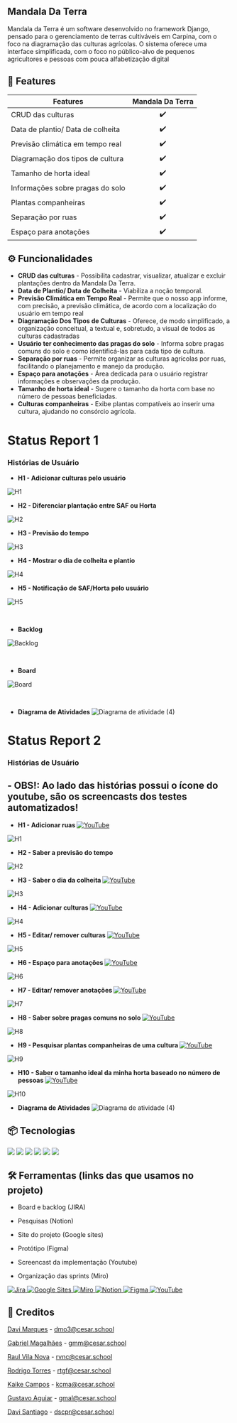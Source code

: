 ##  Mandala Da Terra

Mandala da Terra é um software desenvolvido no framework Django, pensado para o gerenciamento de terras cultiváveis em Carpina, com o foco na diagramação das 
culturas agrícolas. O sistema oferece uma  interface simplificada, com o foco no público-alvo de pequenos agricultores e pessoas com pouca alfabetização digital

## 🎯 Features

| Features             | Mandala Da Terra |
| -------------------- | :-------: |
|     CRUD das culturas                   |    ✔️     |
|     Data de plantio/ Data de colheita   |    ✔️     |
|     Previsão climática em tempo real    |    ✔️     |
|     Diagramação dos tipos de cultura    |    ✔️     |
|     Tamanho de horta ideal              |    ✔️     |
|     Informações sobre pragas do solo    |    ✔️     |
|     Plantas companheiras                |    ✔️     |
|     Separação por ruas                  |    ✔️     |
|     Espaço para anotações               |    ✔️     |


## ⚙️ Funcionalidades

- **CRUD das culturas** - Possibilita cadastrar, visualizar, atualizar e excluir plantações dentro da Mandala Da Terra.
- **Data de Plantio/ Data de Colheita** -  Viabiliza a noção temporal.
- **Previsão Climática em Tempo Real** - Permite que o nosso app informe, com precisão, a previsão climática, de acordo com a localização do usuário em tempo real
- **Diagramação Dos Tipos de Culturas** - Oferece, de modo simplificado, a organização conceitual, a textual e, sobretudo, a visual de todos as culturas cadastradas
- **Usuário ter conhecimento das pragas do solo** -  Informa sobre pragas comuns do solo e como identificá-las para cada tipo de cultura.
- **Separação por ruas** - Permite organizar as culturas agrícolas por ruas, facilitando o planejamento e manejo da produção.
- **Espaço para anotações** - Área dedicada para o usuário registrar informações e observações da produção.
- **Tamanho de horta ideal** - Sugere o tamanho da horta com base no número de pessoas beneficiadas.
- **Culturas companheiras** - Exibe plantas compatíveis ao inserir uma cultura, ajudando no consórcio agrícola.


# Status Report 1
### Histórias de Usuário
- <strong>H1 - Adicionar culturas pelo usuário </strong>

![H1](https://raw.githubusercontent.com/davimqz/Mandala-Da-Terra/240fef3589f0ce7b5bca48781e750fdc7d28cefd/WhatsApp%20Image%202024-10-16%20at%2018.54.18.jpeg)

- <strong>H2 - Diferenciar plantação entre SAF ou Horta </strong>

![H2](https://raw.githubusercontent.com/davimqz/Mandala-Da-Terra/240fef3589f0ce7b5bca48781e750fdc7d28cefd/WhatsApp%20Image%202024-10-16%20at%2019.04.27.jpeg)

- <strong>H3 - Previsão do tempo </strong>

![H3](https://raw.githubusercontent.com/davimqz/Mandala-Da-Terra/240fef3589f0ce7b5bca48781e750fdc7d28cefd/WhatsApp%20Image%202024-10-16%20at%2019.24.45.jpeg)

- <strong>H4 - Mostrar o dia de colheita e plantio </strong>

![H4](https://raw.githubusercontent.com/davimqz/Mandala-Da-Terra/240fef3589f0ce7b5bca48781e750fdc7d28cefd/WhatsApp%20Image%202024-10-16%20at%2020.25.46.jpeg)

- <strong>H5 - Notificação de SAF/Horta pelo usuário </strong>

![H5](https://raw.githubusercontent.com/davimqz/Mandala-Da-Terra/6296fe3b0f91db755ed750fad275d27ee96939dc/WhatsApp%20Image%202024-10-17%20at%2018.01.10.jpeg)


<br>

- <strong>Backlog</strong>

![Backlog](https://github.com/davimqz/Mandala-Da-Terra/blob/gabriel/project/static/img/backlog.png?raw=true)

<br>

- <strong>Board</strong>

![Board](https://github.com/davimqz/Mandala-Da-Terra/blob/gabriel/project/static/img/board.png?raw=true)

<br>

- <strong>Diagrama de Atividades</strong>
![Diagrama de atividade (4)](https://raw.githubusercontent.com/davimqz/Mandala-Da-Terra/cc29caade053d4b302ad57414cae0c6a22c33c9a/Captura%20de%20Tela%202024-10-17%20a%CC%80s%2021.22.49.png)

# Status Report 2
### Histórias de Usuário

## - OBS!: Ao lado das histórias possui o ícone do youtube, são os screencasts dos testes automatizados!
- <strong>H1 - Adicionar ruas </strong>  <a href="https://youtu.be/OYyX3hlAX3M" target="_blank">
    <img src="https://img.shields.io/badge/YouTube-FF0000?style=for-the-badge&logo=youtube&logoColor=white" alt="YouTube"/>
</a>



![H1](https://github.com/davimqz/Mandala-Da-Terra/blob/gabriel/project/static/img/historia%201.png?raw=true)

- <strong>H2 - Saber a previsão do tempo </strong> 
</a>

![H2](https://github.com/davimqz/Mandala-Da-Terra/blob/gabriel/project/static/img/historia%202.png?raw=true)

- <strong>H3 - Saber o dia da colheita </strong>  <a href="https://www.youtube.com/watch?v=1C4pZPlO4yA" target="_blank">
    <img src="https://img.shields.io/badge/YouTube-FF0000?style=for-the-badge&logo=youtube&logoColor=white" alt="YouTube"/>
</a>

![H3](https://github.com/davimqz/Mandala-Da-Terra/blob/gabriel/project/static/img/historia%203.png?raw=true)

- <strong>H4 - Adicionar culturas </strong>  <a href="https://www.youtube.com/watch?v=9rjnwy_Et8Q" target="_blank">
    <img src="https://img.shields.io/badge/YouTube-FF0000?style=for-the-badge&logo=youtube&logoColor=white" alt="YouTube"/>
</a>



![H4](https://github.com/davimqz/Mandala-Da-Terra/blob/gabriel/project/static/img/historiaaddcult.png?raw=true)

- <strong>H5 - Editar/ remover culturas </strong>  <a href="https://www.youtube.com/watch?v=Xfj7BOkiwYw" target="_blank">
    <img src="https://img.shields.io/badge/YouTube-FF0000?style=for-the-badge&logo=youtube&logoColor=white" alt="YouTube"/>
</a>



![H5](https://github.com/davimqz/Mandala-Da-Terra/blob/gabriel/project/static/img/historia%205.png?raw=true)

- <strong>H6 - Espaço para anotações </strong>  <a href="https://youtu.be/vaUUG1g3SA0" target="_blank">
       <img src="https://img.shields.io/badge/YouTube-FF0000?style=for-the-badge&logo=youtube&logoColor=white" alt="YouTube"/>
</a>       

![H6](https://github.com/davimqz/Mandala-Da-Terra/blob/gabriel/project/static/img/historia%206.png?raw=true)

- <strong>H7 - Editar/ remover anotações </strong> <a href="https://www.youtube.com/watch?v=w3rxjiDtXQc" target="_blank">
    <img src="https://img.shields.io/badge/YouTube-FF0000?style=for-the-badge&logo=youtube&logoColor=white" alt="YouTube"/>
</a>



![H7](https://github.com/davimqz/Mandala-Da-Terra/blob/gabriel/project/static/img/historia%207.png?raw=true)

- <strong>H8 - Saber sobre pragas comuns no solo </strong>  <a href="https://youtu.be/7XBRaC0HsDU" target="_blank">
    <img src="https://img.shields.io/badge/YouTube-FF0000?style=for-the-badge&logo=youtube&logoColor=white" alt="YouTube"/>
</a>

![H8](https://github.com/davimqz/Mandala-Da-Terra/blob/gabriel/project/static/img/historia%208.png?raw=true)

- <strong>H9 - Pesquisar plantas companheiras de uma cultura </strong> <a href="https://www.youtube.com/watch?v=pD8CUxFZ6ok" target="_blank">
    <img src="https://img.shields.io/badge/YouTube-FF0000?style=for-the-badge&logo=youtube&logoColor=white" alt="YouTube"/>
</a>


![H9](https://github.com/davimqz/Mandala-Da-Terra/blob/gabriel/project/static/img/historia%209.png?raw=true)

- <strong>H10 - Saber o tamanho ideal da minha horta baseado no número de pessoas </strong>  <a href="https://youtu.be/ddJSII5C7po" target="_blank">
       <img src="https://img.shields.io/badge/YouTube-FF0000?style=for-the-badge&logo=youtube&logoColor=white" alt="YouTube"/>
</a>       


![H10](https://github.com/davimqz/Mandala-Da-Terra/blob/gabriel/project/static/img/historia%2010.png?raw=true)

- <strong>Diagrama de Atividades</strong>
![Diagrama de atividade (4)](https://github.com/davimqz/Mandala-Da-Terra/blob/gabriel/project/static/img/diagrama2.png?raw=true)




## 📦 Tecnologias

<img src="https://img.shields.io/badge/Python-F46036?style=for-the-badge&logo=python&logoColor=white"/>
<img src="https://img.shields.io/badge/Django-3C3744?style=for-the-badge&logo=django&logoColor=white"/>
<img src="https://img.shields.io/badge/html5-F46036?style=for-the-badge&logo=html5&logoColor=white"/>
<img src="https://img.shields.io/badge/javascript-3C3744?style=for-the-badge&logo=javascript&logoColor=white"/>
<img src="https://img.shields.io/badge/css3-F46036?style=for-the-badge&logo=css3&logoColor=white"/>
<img src="https://img.shields.io/badge/Microsoft_Azure-3C3744?style=for-the-badge&logo=microsoft-azure&logoColor=white"/>

##  🛠️ Ferramentas (links das que usamos no projeto)
- Board e backlog (JIRA)

- Pesquisas (Notion)

- Site do projeto (Google sites)

- Protótipo (Figma)

- Screencast da implementação (Youtube)

- Organização das sprints (Miro)

<a href="https://raulvnc.atlassian.net/jira/software/projects/HIST/boards/67/backlog" target="_blank">
    <img src="https://img.shields.io/badge/Jira-F46036?style=for-the-badge&logo=Jira&logoColor=white" alt="Jira"/>
</a>

<a href="https://sites.google.com/d/1bX6TBLN_zLcytyvEuXLa4_GFjpNM7KtL/p/16Soj2u6ahfwzWqNcLNtQMkIaciUiDRO1/edit?pli=1" target="_blank">
    <img src="https://img.shields.io/badge/Google%20Sites-4285F4?style=for-the-badge&logo=google-sites&logoColor=white" alt="Google Sites"/>
</a>
<a href="https://miro.com/app/board/uXjVKnF6fYk=/?share_link_id=416741256332" target="_blank">
    <img src="https://img.shields.io/badge/Miro-FFD02F?style=for-the-badge&logo=Miro&logoColor=050038" alt="Miro"/>
</a>

<a href="">

</a>
<a href="https://www.notion.so/G11-Projeto-ll-3d806a265dc54458967775d435aa8bab" target="_blank">
    <img src="https://img.shields.io/badge/Notion-3C3744?style=for-the-badge&logo=notion&logoColor=white" alt="Notion"/>
</a>
<a href="https://www.figma.com/design/P2xUkULcDTnbgSQGM44Ush/Mandala-da-Terra?node-id=0-1&node-type=canvas&t=WSVP8BFsjMvTomPg-0" target="_blank">
    <img src="https://img.shields.io/badge/Figma-F24E1E?style=for-the-badge&logo=figma&logoColor=white" alt="Figma"/>
</a>

<a href="https://youtu.be/2T6UJirDyXM?si=7i7iYNyHNQujRz-Z" target="_blank">
    <img src="https://img.shields.io/badge/YouTube-FF0000?style=for-the-badge&logo=youtube&logoColor=white" alt="YouTube"/>
</a>



## 👥 Creditos

[Davi Marques](https://github.com/davimqz) - dmo3@cesar.school

[Gabriel Magalhães](https://github.com/gabrielmdev) - gmm@cesar.school

[Raul Vila Nova](https://github.com/raulvnc) - rvnc@cesar.school

[Rodrigo Torres](https://github.com/Rodrigotorres1) - rtgf@cesar.school

[Kaike Campos](https://github.com/kaik-e) - kcma@cesar.school

[Gustavo Aguiar](https://github.com/Gustaguiar02) - gmal@cesar.school

[Davi Santiago](https://github.com/Davicas01) - dscpr@cesar.school

